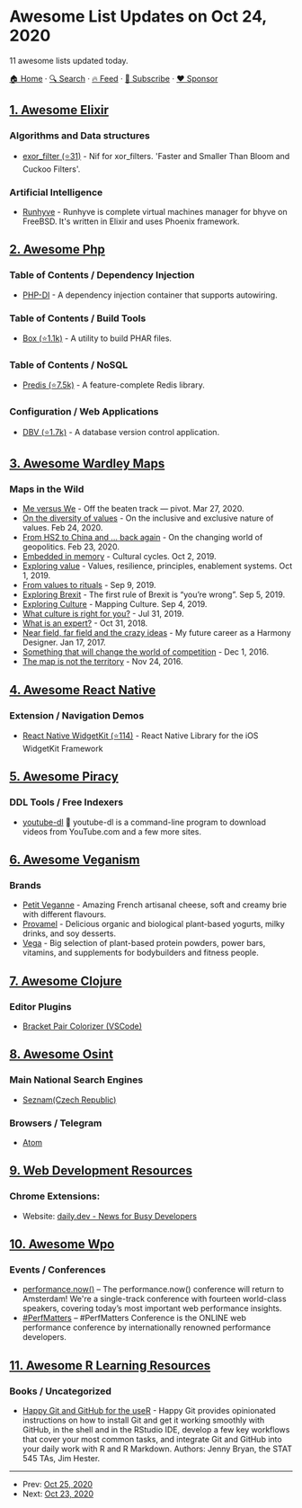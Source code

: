 # Awesome List Updates on Oct 24, 2020

11 awesome lists updated today.

[🏠 Home](/README.md) · [🔍 Search](https://www.trackawesomelist.com/search/) · [🔥 Feed](https://www.trackawesomelist.com/rss.xml) · [📮 Subscribe](https://trackawesomelist.us17.list-manage.com/subscribe?u=d2f0117aa829c83a63ec63c2f&id=36a103854c) · [❤️  Sponsor](https://github.com/sponsors/theowenyoung)



## [1. Awesome Elixir](/content/h4cc/awesome-elixir/README.md)

### Algorithms and Data structures

*   [exor\_filter (⭐31)](https://github.com/mpope9/exor_filter) - Nif for xor\_filters.  'Faster and Smaller Than Bloom and Cuckoo Filters'.

### Artificial Intelligence

*   [Runhyve](https://runhyve.app) - Runhyve is complete virtual machines manager for bhyve on FreeBSD. It's written in Elixir and uses Phoenix framework.

## [2. Awesome Php](/content/ziadoz/awesome-php/README.md)

### Table of Contents / Dependency Injection

*   [PHP-DI](https://php-di.org/) - A dependency injection container that supports autowiring.

### Table of Contents / Build Tools

*   [Box (⭐1.1k)](https://github.com/box-project/box) - A utility to build PHAR files.

### Table of Contents / NoSQL

*   [Predis (⭐7.5k)](https://github.com/predis/predis) - A feature-complete Redis library.

### Configuration / Web Applications

*   [DBV (⭐1.7k)](https://github.com/victorstanciu/dbv) - A database version control application.

## [3. Awesome Wardley Maps](/content/wardley-maps-community/awesome-wardley-maps/README.md)

### Maps in the Wild

*   [Me versus We](https://swardley.medium.com/me-versus-we-975f518b8219) - Off the beaten track — pivot. Mar 27, 2020.
*   [On the diversity of values](https://swardley.medium.com/on-the-diversity-of-values-af1f91217be5) - On the inclusive and exclusive nature of values. Feb 24, 2020.
*   [From HS2 to China and … back again](https://swardley.medium.com/from-hs2-to-china-and-back-again-6bce5764ea14) - On the changing world of geopolitics. Feb 23, 2020.
*   [Embedded in memory](https://swardley.medium.com/embedded-in-memory-b05b0e7c183f) - Cultural cycles. Oct 2, 2019.
*   [Exploring value](https://swardley.medium.com/exploring-value-e1ff89cfe019) - Values, resilience, principles, enablement systems. Oct 1, 2019.
*   [From values to rituals](https://swardley.medium.com/from-values-to-rituals-b6f6ae7787bd) - Sep 9, 2019.
*   [Exploring Brexit](https://swardley.medium.com/exploring-brexit-2ea2f3f283c8) - The first rule of Brexit is “you’re wrong”. Sep 5, 2019.
*   [Exploring Culture](https://swardley.medium.com/mapping-culture-ac164c0e17f0) - Mapping Culture. Sep 4, 2019.
*   [What culture is right for you?](https://swardley.medium.com/what-culture-is-right-for-you-ba892f1f3bc5) - Jul 31, 2019.
*   [What is an expert?](https://swardley.medium.com/what-is-an-expert-886274b2c1aa) - Oct 31, 2018.
*   [Near field, far field and the crazy ideas](https://swardley.medium.com/near-field-far-field-and-the-crazy-ideas-356d84752ed9) - My future career as a Harmony Designer. Jan 17, 2017.
*   [Something that will change the world of competition](https://swardley.medium.com/something-that-will-change-the-world-of-competition-94af044a5a37) - Dec 1, 2016.
*   [The map is not the territory](https://swardley.medium.com/the-map-is-not-the-territory-257a3c258a83) - Nov 24, 2016.

## [4. Awesome React Native](/content/jondot/awesome-react-native/README.md)

### Extension / Navigation Demos

*   [React Native WidgetKit (⭐114)](https://github.com/fasky-software/react-native-widgetkit) - React Native Library for the iOS WidgetKit Framework

## [5. Awesome Piracy](/content/Igglybuff/awesome-piracy/README.md)

### DDL Tools / Free Indexers

*   [youtube-dl](https://youtube-dl.org/) :star2: youtube-dl is a command-line program to download videos from YouTube.com and a few more sites.

## [6. Awesome Veganism](/content/sdassow/awesome-veganism/README.md)

### Brands

*   [Petit Veganne](https://petit-veganne.com/) - Amazing French artisanal cheese, soft and creamy brie with different flavours.
*   [Provamel](https://www.provamel.com/) - Delicious organic and biological plant-based yogurts, milky drinks, and soy desserts.
*   [Vega](https://myvega.com/) - Big selection of plant-based protein powders, power bars, vitamins, and supplements for bodybuilders and fitness people.

## [7. Awesome Clojure](/content/razum2um/awesome-clojure/README.md)

### Editor Plugins

*   [Bracket Pair Colorizer (VSCode)](https://marketplace.visualstudio.com/items?itemName=CoenraadS.bracket-pair-colorizer)

## [8. Awesome Osint](/content/jivoi/awesome-osint/README.md)

### Main National Search Engines

*   [Seznam(Czech Republic)](https://seznam.cz)

### Browsers / Telegram

*   [Atom](https://browser.ru/)

## [9. Web Development Resources](/content/markodenic/web-development-resources/README.md)

### Chrome Extensions:

- Website: [daily.dev - News for Busy Developers](https://chrome.google.com/webstore/detail/dailydev-news-for-busy-de/jlmpjdjjbgclbocgajdjefcidcncaied?hl=en)



## [10. Awesome Wpo](/content/davidsonfellipe/awesome-wpo/README.md)

### Events / Conferences

*   [performance.now()](https://perfnow.nl/) – The performance.now() conference will return to Amsterdam! We're a single-track conference with fourteen world-class speakers, covering today’s most important web performance insights.
*   [#PerfMatters](https://perfmattersconf.com/) – #PerfMatters Conference is the ONLINE web performance conference by internationally renowned performance developers.

## [11. Awesome R Learning Resources](/content/iamericfletcher/awesome-r-learning-resources/README.md)

### Books / Uncategorized

*   [Happy Git and GitHub for the useR](https://happygitwithr.com/) - Happy Git provides opinionated instructions on how to install Git and get it working smoothly with GitHub, in the shell and in the RStudio IDE, develop a few key workflows that cover your most common tasks, and integrate Git and GitHub into your daily work with R and R Markdown. Authors: Jenny Bryan, the STAT 545 TAs, Jim Hester.

---

- Prev: [Oct 25, 2020](/content/2020/10/25/README.md)
- Next: [Oct 23, 2020](/content/2020/10/23/README.md)